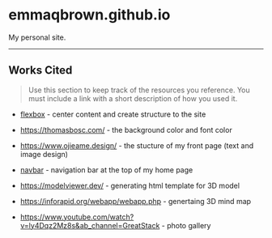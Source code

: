 # emmaqbrown.github.io

My personal site.

---

## Works Cited

> Use this section to  keep track of the resources you reference. You must include a link with a short description of how you used it. 

- [flexbox](https://css-tricks.com/snippets/css/a-guide-to-flexbox/) - center content and create structure to the site

- https://thomasbosc.com/ - the background color and font color

- https://www.ojieame.design/ - the stucture of my front page (text and image design)

- [navbar](https://www.w3schools.com/css/css_navbar.asp) - navigation bar at the top of my home page

- https://modelviewer.dev/ - generating html template for 3D model

- https://inforapid.org/webapp/webapp.php - genertaing 3D mind map

- https://www.youtube.com/watch?v=ly4Dqz2Mz8s&ab_channel=GreatStack - photo gallery